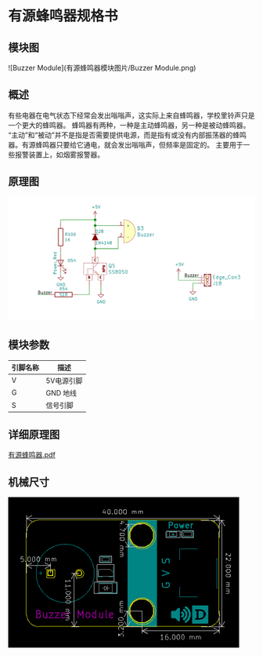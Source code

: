 # 有源蜂鸣器规格书

## 模块图

![Buzzer Module](有源蜂鸣器模块图片/Buzzer Module.png)

## 概述

​        有些电器在电气状态下经常会发出嗡嗡声，这实际上来自蜂鸣器，学校里铃声只是一个更大的蜂鸣器。 蜂鸣器有两种，一种是主动蜂鸣器，另一种是被动蜂鸣器。 “主动”和“被动”并不是指是否需要提供电源，而是指有或没有内部振荡器的蜂鸣器。有源蜂鸣器只要给它通电，就会发出嗡嗡声，但频率是固定的。 主要用于一些报警装置上，如烟雾报警器。

## 原理图

![2](有源蜂鸣器模块图片/2.png)

## 模块参数

| 引脚名称 | 描述       |
| -------- | ---------- |
| V        | 5V电源引脚 |
| G        | GND 地线   |
| S        | 信号引脚   |

## 详细原理图

 [有源蜂鸣器.pdf](有源蜂鸣器模块图片/有源蜂鸣器.pdf) 

## 机械尺寸



![15](有源蜂鸣器模块图片/15.png)